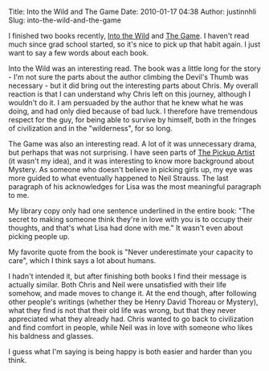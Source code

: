 Title: Into the Wild and The Game
Date: 2010-01-17 04:38
Author: justinnhli
Slug: into-the-wild-and-the-game

I finished two books recently, [Into the
Wild](http://en.wikipedia.org/wiki/Into_the_Wild) and [The
Game](http://en.wikipedia.org/wiki/The_Game:_Penetrating_the_Secret_Society_of_Pickup_Artists).
I haven't read much since grad school started, so it's nice to pick up
that habit again. I just want to say a few words about each book.

Into the Wild was an interesting read. The book was a little long for
the story - I'm not sure the parts about the author climbing the Devil's
Thumb was necessary - but it did bring out the interesting parts about
Chris. My overall reaction is that I can understand why Chris left on
this journey, although I wouldn't do it. I am persuaded by the author
that he knew what he was doing, and had only died because of bad luck. I
therefore have tremendous respect for the guy, for being able to survive
by himself, both in the fringes of civilization and in the "wilderness",
for so long.

The Game was also an interesting read. A lot of it was unnecessary
drama, but perhaps that was not surprising. I have seen parts of [The
Pickup
Artist](http://en.wikipedia.org/wiki/The_Pickup_Artist_%28TV_series%29)
(it wasn't my idea), and it was interesting to know more background
about Mystery. As someone who doesn't believe in picking girls up, my
eye was more guided to what eventually happened to Neil Strauss. The
last paragraph of his acknowledges for Lisa was the most meaningful
paragraph to me.

My library copy only had one sentence underlined in the entire book:
"The secret to making someone think they're in love with you is to
occupy their thoughts, and that's what Lisa had done with me." It wasn't
even about picking people up.

My favorite quote from the book is "Never underestimate your capacity to
care", which I think says a lot about humans.

I hadn't intended it, but after finishing both books I find their
message is actually similar. Both Chris and Neil were unsatisfied with
their life somehow, and made moves to change it. At the end though,
after following other people's writings (whether they be Henry David
Thoreau or Mystery), what they find is not that their old life was
wrong, but that they never appreciated what they already had. Chris
wanted to go back to civilization and find comfort in people, while Neil
was in love with someone who likes his baldness and glasses.

I guess what I'm saying is being happy is both easier and harder than
you think.

